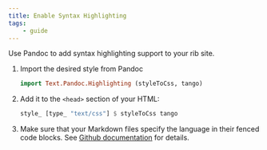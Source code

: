 ```yaml
---
title: Enable Syntax Highlighting
tags:
    - guide
---
```


Use Pandoc to add syntax highlighting support to your rib site.

1. Import the desired style from Pandoc

    ```haskell
    import Text.Pandoc.Highlighting (styleToCss, tango)
    ```

2. Add it to the `<head>` section of your HTML:

    ```haskell
    style_ [type_ "text/css"] $ styleToCss tango
    ```

3. Make sure that your Markdown files specify the language in their fenced code
   blocks. See [Github
   documentation](https://help.github.com/en/github/writing-on-github/creating-and-highlighting-code-blocks#syntax-highlighting)
   for details.
